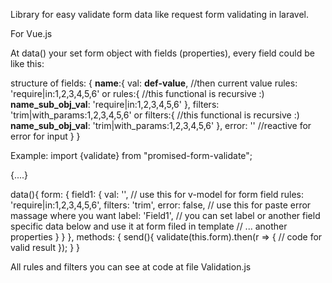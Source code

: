 Library for easy validate form data like request form validating in laravel.

For Vue.js

At data() your set form object with fields (properties), every field could be like this: 

structure of fields:
  {
    __name__:{
      val: __def-value__, //then current value
      rules: 'require|in:1,2,3,4,5,6'
      or
      rules:{ //this functional is recursive :)
        __name_sub_obj_val__: 'require|in:1,2,3,4,5,6'
      },
      filters: 'trim|with_params:1,2,3,4,5,6'
      or
      filters:{ //this functional is recursive :)
        __name_sub_obj_val__: 'trim|with_params:1,2,3,4,5,6'
      },
      error: '' //reactive for error for input
    }
  }

Example:
import {validate} from "promised-form-validate";

{....}
    
data(){
    form: {
        field1: {
            val: '', // use this for v-model for form field
            rules: 'require|in:1,2,3,4,5,6',
            filters: 'trim',
            error: false, // use this for paste error massage where you want
            label: 'Field1', // you can set label or another field specific data below and use it at form filed in template
            // ... another properties
        }
    }
},
methods: {
    send(){
        validate(this.form).then(r => {
            // code for valid result
        });
    }
}

All rules and filters you can see at code at file Validation.js

